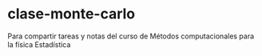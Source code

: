 # clase-monte-carlo

Para compartir tareas y notas del curso de Métodos computacionales para la física Estadística
